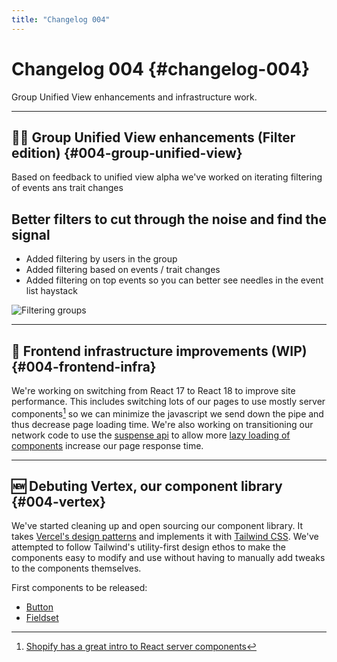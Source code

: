 ```yaml
---
title: "Changelog 004"
---
```


# Changelog 004 {#changelog-004}

Group Unified View enhancements and infrastructure work.

---

## 👷‍♀️ Group Unified View enhancements (Filter edition) {#004-group-unified-view}

Based on feedback to unified view alpha we've worked on iterating filtering of events ans trait changes

## Better filters to cut through the noise and find the signal

- Added filtering by users in the group
- Added filtering based on events / trait changes
- Added filtering on top events so you can better see needles in the event list haystack

![Filtering groups](/images/changelog/2022-04-29/group-view.jpg)

---

## 🧹 Frontend infrastructure improvements (WIP) {#004-frontend-infra}

We're working on switching from React 17 to React 18 to improve site performance. This includes switching lots of our pages to use mostly server components[^server] so we can minimize the javascript we send down the pipe and thus decrease page loading time. We're also working on transitioning our network code to use the [suspense api](https://reactjs.org/docs/react-api.html#reactsuspense) to allow more [lazy loading of components](https://reactjs.org/docs/code-splitting.html#reactlazy) increase our page response time.

[^server]: [Shopify has a great intro to React server components](https://shopify.dev/custom-storefronts/hydrogen/framework/react-server-components)

---

## 🆕 Debuting Vertex, our component library {#004-vertex}

We've started cleaning up and open sourcing our component library. It takes [Vercel's design patterns](https://vercel.com/design) and implements it with [Tailwind CSS](https://tailwindcss.com). We've attempted to follow Tailwind's utility-first design ethos to make the components easy to modify and use without having to manually add tweaks to the components themselves.

First components to be released:

- [Button](https://heywillow.io/design/button)
- [Fieldset](https://heywillow.io/design/fieldset)
